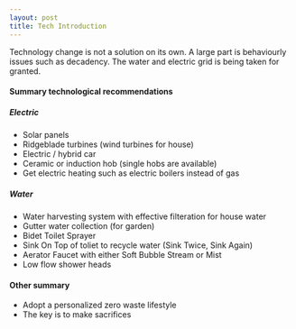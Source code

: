 ```yaml
---
layout: post
title: Tech Introduction
---
```


Technology change is not a solution on its own.
A large part is behaviourly issues such as decadency.
The water and electric grid is being taken for granted.

#### Summary technological recommendations
##### Electric
- Solar panels
- Ridgeblade turbines (wind turbines for house)
- Electric / hybrid car
- Ceramic or induction hob (single hobs are available)
- Get electric heating such as electric boilers instead of gas

##### Water
- Water harvesting system with effective filteration for house water
- Gutter water collection (for garden)
- Bidet Toilet Sprayer
- Sink On Top of toliet to recycle water (Sink Twice, Sink Again)
- Aerator Faucet with either Soft Bubble Stream or Mist
- Low flow shower heads

#### Other summary
- Adopt a personalized zero waste lifestyle
- The key is to make sacrifices

